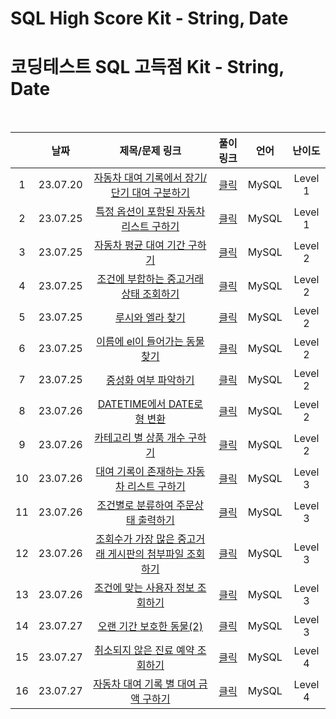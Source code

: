 # SQL High Score Kit - String, Date
# 코딩테스트 SQL 고득점 Kit - String, Date

<br>

||날짜|제목/문제 링크|풀이 링크|언어|난이도|
|:---:|:---:|:---:|:---:|:---:|:---:|
|1|23.07.20|[자동차 대여 기록에서 장기/단기 대여 구분하기](https://school.programmers.co.kr/learn/courses/30/lessons/151138?language=mysql)|[클릭](./solution/rental_long_short_term.sql)|MySQL|Level 1|
|2|23.07.25|[특정 옵션이 포함된 자동차 리스트 구하기](https://school.programmers.co.kr/learn/courses/30/lessons/157343?language=mysql)|[클릭](./solution/specific_option_car.sql)|MySQL|Level 1|
|3|23.07.25|[자동차 평균 대여 기간 구하기](https://school.programmers.co.kr/learn/courses/30/lessons/157342?language=mysql)|[클릭](./solution/average_duration.sql)|MySQL|Level 2|
|4|23.07.25|[조건에 부합하는 중고거래 상태 조회하기](https://school.programmers.co.kr/learn/courses/30/lessons/164672?language=mysql)|[클릭](./solution/goods_status.sql)|MySQL|Level 2|
|5|23.07.25|[루시와 엘라 찾기](https://school.programmers.co.kr/learn/courses/30/lessons/59046?language=mysql)|[클릭](./solution/find_lucy_ella.sql)|MySQL|Level 2|
|6|23.07.25|[이름에 el이 들어가는 동물 찾기](https://school.programmers.co.kr/learn/courses/30/lessons/59047?language=mysql)|[클릭](./solution/find_dog_name_include_el.sql)|MySQL|Level 2|
|7|23.07.25|[중성화 여부 파악하기](https://school.programmers.co.kr/learn/courses/30/lessons/59409?language=mysql)|[클릭](./solution/check_neutered.sql)|MySQL|Level 2|
|8|23.07.26|[DATETIME에서 DATE로 형 변환](https://school.programmers.co.kr/learn/courses/30/lessons/59414?language=mysql)|[클릭](./solution/date.sql)|MySQL|Level 2|
|9|23.07.26|[카테고리 별 상품 개수 구하기](https://school.programmers.co.kr/learn/courses/30/lessons/131529?language=mysql)|[클릭](./solution/count_category.sql)|MySQL|Level 2|
|10|23.07.26|[대여 기록이 존재하는 자동차 리스트 구하기](https://school.programmers.co.kr/learn/courses/30/lessons/157341?language=mysql)|[클릭](./solution/october_rental.sql)|MySQL|Level 3|
|11|23.07.26|[조건별로 분류하여 주문상태 출력하기](https://school.programmers.co.kr/learn/courses/30/lessons/131113?language=mysql)|[클릭](./solution/order_status.sql)|MySQL|Level 3|
|12|23.07.26|[조회수가 가장 많은 중고거래 게시판의 첨부파일 조회하기](https://school.programmers.co.kr/learn/courses/30/lessons/164671?language=mysql)|[클릭](./solution/max_views_file_path.sql)|MySQL|Level 3|
|13|23.07.26|[조건에 맞는 사용자 정보 조회하기](https://school.programmers.co.kr/learn/courses/30/lessons/164670?language=mysql)|[클릭](./solution/user_info.sql)|MySQL|Level 3|
|14|23.07.27|[오랜 기간 보호한 동물(2)](https://school.programmers.co.kr/learn/courses/30/lessons/59411?language=mysql)|[클릭](./solution/long_time_protect2.sql)|MySQL|Level 3|
|15|23.07.27|[취소되지 않은 진료 예약 조회하기](https://school.programmers.co.kr/learn/courses/30/lessons/132204?language=mysql)|[클릭](./solution/not_cancel_appointment.sql)|MySQL|Level 4|
|16|23.07.27|[자동차 대여 기록 별 대여 금액 구하기](https://school.programmers.co.kr/learn/courses/30/lessons/151141?language=mysql)|[클릭](./solution/rental_date_fee.sql)|MySQL|Level 4|